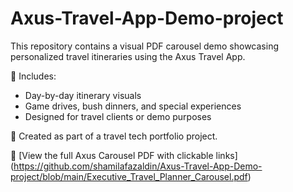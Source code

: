 # Axus-Travel-App-Demo-project
This repository contains a visual PDF carousel demo showcasing personalized travel itineraries using the Axus Travel App.

🔸 Includes:
- Day-by-day itinerary visuals  
- Game drives, bush dinners, and special experiences  
- Designed for travel clients or demo purposes  

🧭 Created as part of a travel tech portfolio project.

📄 [View the full Axus Carousel PDF with clickable links] (https://github.com/shamilafazaldin/Axus-Travel-App-Demo-project/blob/main/Executive_Travel_Planner_Carousel.pdf)  





